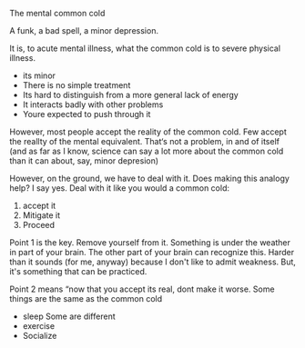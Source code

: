The mental common cold

A funk, a bad spell, a minor depression.

It is, to acute mental illness, what the common cold is to severe physical illness.
- its minor
- There is no simple treatment
- Its hard to distinguish from a more general lack of energy
- It interacts badly with other problems
- Youre expected to push through it

However, most people accept the reality of the common cold. Few accept the reallty of the mental equivalent. That‘s not a problem, in and of itself (and as far as I know, science can say a lot more about the common cold than it can about, say, minor depresion)

However, on the ground, we have to deal with it. Does making this analogy help? I say yes. Deal with it like you would a common cold:

1. accept it
2. Mitigate it
3. Proceed

Point 1 is the key. Remove yourself from it. Something is under the weather in part of your brain. The other part of your brain can recognize this. Harder than it sounds (for me, anyway) because I don't like to admit weakness.
But, it's something that can be practiced.

Point 2 means “now that you accept its real, dont make it worse. Some things are the same as the common cold
- sleep
Some are different
- exercise
- Socialize
